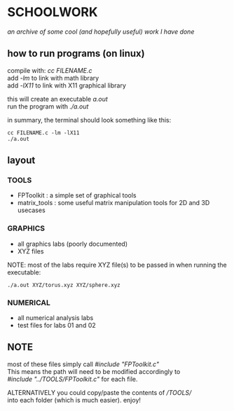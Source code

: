 # **SCHOOLWORK**
_an archive of some cool (and hopefully useful) work I have done_

## how to run programs (on linux)
compile with: _cc FILENAME.c_\
add _-lm_ to link with math library\
add _-lX11_ to link with X11 graphical library

this will create an executable _a.out_\
run the program with _./a.out_

in summary, the terminal should look something like this:
```
cc FILENAME.c -lm -lX11
./a.out
```

## **layout**
### TOOLS
- FPToolkit : a simple set of graphical tools
- matrix_tools : some useful matrix manipulation tools for 2D and 3D usecases

### GRAPHICS
- all graphics labs (poorly documented)
- XYZ files

NOTE: most of the labs require XYZ file(s) to be passed in when running the executable:
```
./a.out XYZ/torus.xyz XYZ/sphere.xyz
```

### NUMERICAL
- all numerical analysis labs
- test files for labs 01 and 02

## NOTE
most of these files simply call _#include "FPToolkit.c"_\
This means the path will need to be modified accordingly to\
_#include "../TOOLS/FPToolkit.c"_ for each file.

ALTERNATIVELY you could copy/paste the contents of _/TOOLS/_\
into each folder (which is much easier). enjoy!
